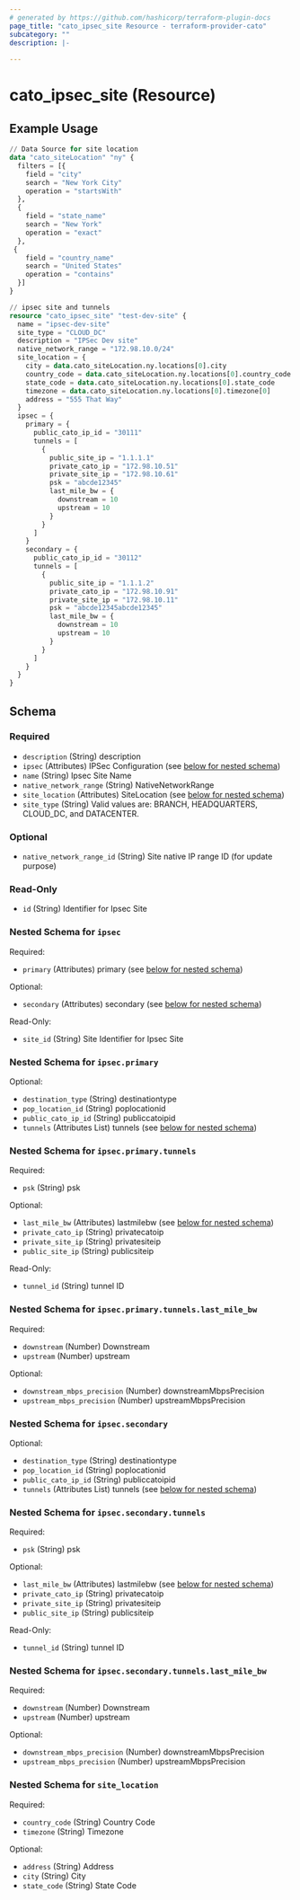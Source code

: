 ```yaml
---
# generated by https://github.com/hashicorp/terraform-plugin-docs
page_title: "cato_ipsec_site Resource - terraform-provider-cato"
subcategory: ""
description: |-
  
---
```


# cato_ipsec_site (Resource)



## Example Usage

```terraform
// Data Source for site location
data "cato_siteLocation" "ny" {
  filters = [{
    field = "city"
    search = "New York City"
    operation = "startsWith"
  },
  {
    field = "state_name"
    search = "New York"
    operation = "exact"
  },
 {
    field = "country_name"
    search = "United States"
    operation = "contains"
  }]
}

// ipsec site and tunnels
resource "cato_ipsec_site" "test-dev-site" {
  name = "ipsec-dev-site"
  site_type = "CLOUD_DC"
  description = "IPSec Dev site"
  native_network_range = "172.98.10.0/24"
  site_location = {
    city = data.cato_siteLocation.ny.locations[0].city
    country_code = data.cato_siteLocation.ny.locations[0].country_code
    state_code = data.cato_siteLocation.ny.locations[0].state_code
    timezone = data.cato_siteLocation.ny.locations[0].timezone[0]
    address = "555 That Way"
  }
  ipsec = {
    primary = {
      public_cato_ip_id = "30111"
      tunnels = [
        {
          public_site_ip = "1.1.1.1"
          private_cato_ip = "172.98.10.51"
          private_site_ip = "172.98.10.61"
          psk = "abcde12345"
          last_mile_bw = {
            downstream = 10
            upstream = 10
          }
        }
      ]
    }
    secondary = {
      public_cato_ip_id = "30112"
      tunnels = [
        {
          public_site_ip = "1.1.1.2"
          private_cato_ip = "172.98.10.91"
          private_site_ip = "172.98.10.11"
          psk = "abcde12345abcde12345"
          last_mile_bw = {
            downstream = 10
            upstream = 10
          }
        }
      ]
    }    
  }  
}
```

<!-- schema generated by tfplugindocs -->
## Schema

### Required

- `description` (String) description
- `ipsec` (Attributes) IPSec Configuration (see [below for nested schema](#nestedatt--ipsec))
- `name` (String) Ipsec Site Name
- `native_network_range` (String) NativeNetworkRange
- `site_location` (Attributes) SiteLocation (see [below for nested schema](#nestedatt--site_location))
- `site_type` (String) Valid values are: BRANCH, HEADQUARTERS, CLOUD_DC, and DATACENTER.

### Optional

- `native_network_range_id` (String) Site native IP range ID (for update purpose)

### Read-Only

- `id` (String) Identifier for Ipsec Site

<a id="nestedatt--ipsec"></a>
### Nested Schema for `ipsec`

Required:

- `primary` (Attributes) primary (see [below for nested schema](#nestedatt--ipsec--primary))

Optional:

- `secondary` (Attributes) secondary (see [below for nested schema](#nestedatt--ipsec--secondary))

Read-Only:

- `site_id` (String) Site Identifier for Ipsec Site

<a id="nestedatt--ipsec--primary"></a>
### Nested Schema for `ipsec.primary`

Optional:

- `destination_type` (String) destinationtype
- `pop_location_id` (String) poplocationid
- `public_cato_ip_id` (String) publiccatoipid
- `tunnels` (Attributes List) tunnels (see [below for nested schema](#nestedatt--ipsec--primary--tunnels))

<a id="nestedatt--ipsec--primary--tunnels"></a>
### Nested Schema for `ipsec.primary.tunnels`

Required:

- `psk` (String) psk

Optional:

- `last_mile_bw` (Attributes) lastmilebw (see [below for nested schema](#nestedatt--ipsec--primary--tunnels--last_mile_bw))
- `private_cato_ip` (String) privatecatoip
- `private_site_ip` (String) privatesiteip
- `public_site_ip` (String) publicsiteip

Read-Only:

- `tunnel_id` (String) tunnel ID

<a id="nestedatt--ipsec--primary--tunnels--last_mile_bw"></a>
### Nested Schema for `ipsec.primary.tunnels.last_mile_bw`

Required:

- `downstream` (Number) Downstream
- `upstream` (Number) upstream

Optional:

- `downstream_mbps_precision` (Number) downstreamMbpsPrecision
- `upstream_mbps_precision` (Number) upstreamMbpsPrecision




<a id="nestedatt--ipsec--secondary"></a>
### Nested Schema for `ipsec.secondary`

Optional:

- `destination_type` (String) destinationtype
- `pop_location_id` (String) poplocationid
- `public_cato_ip_id` (String) publiccatoipid
- `tunnels` (Attributes List) tunnels (see [below for nested schema](#nestedatt--ipsec--secondary--tunnels))

<a id="nestedatt--ipsec--secondary--tunnels"></a>
### Nested Schema for `ipsec.secondary.tunnels`

Required:

- `psk` (String) psk

Optional:

- `last_mile_bw` (Attributes) lastmilebw (see [below for nested schema](#nestedatt--ipsec--secondary--tunnels--last_mile_bw))
- `private_cato_ip` (String) privatecatoip
- `private_site_ip` (String) privatesiteip
- `public_site_ip` (String) publicsiteip

Read-Only:

- `tunnel_id` (String) tunnel ID

<a id="nestedatt--ipsec--secondary--tunnels--last_mile_bw"></a>
### Nested Schema for `ipsec.secondary.tunnels.last_mile_bw`

Required:

- `downstream` (Number) Downstream
- `upstream` (Number) upstream

Optional:

- `downstream_mbps_precision` (Number) downstreamMbpsPrecision
- `upstream_mbps_precision` (Number) upstreamMbpsPrecision





<a id="nestedatt--site_location"></a>
### Nested Schema for `site_location`

Required:

- `country_code` (String) Country Code
- `timezone` (String) Timezone

Optional:

- `address` (String) Address
- `city` (String) City
- `state_code` (String) State Code
